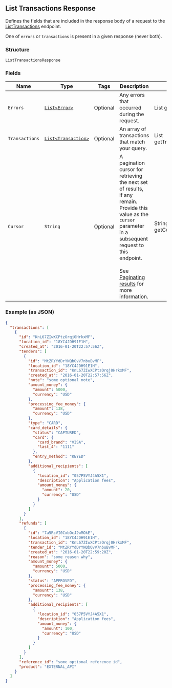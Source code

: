 ## List Transactions Response

Defines the fields that are included in the response body of
a request to the [ListTransactions](#endpoint-listtransactions) endpoint.

One of `errors` or `transactions` is present in a given response (never both).

### Structure

`ListTransactionsResponse`

### Fields

| Name | Type | Tags | Description | Getter |
|  --- | --- | --- | --- | --- |
| `Errors` | [`List<Error>`](/doc/models/error.md) | Optional | Any errors that occurred during the request. | List<Error> getErrors() |
| `Transactions` | [`List<Transaction>`](/doc/models/transaction.md) | Optional | An array of transactions that match your query. | List<Transaction> getTransactions() |
| `Cursor` | `String` | Optional | A pagination cursor for retrieving the next set of results,<br>if any remain. Provide this value as the `cursor` parameter in a subsequent<br>request to this endpoint.<br><br>See [Paginating results](#paginatingresults) for more information. | String getCursor() |

### Example (as JSON)

```json
{
  "transactions": [
    {
      "id": "KnL67ZIwXCPtzOrqj0HrkxMF",
      "location_id": "18YC4JDH91E1H",
      "created_at": "2016-01-20T22:57:56Z",
      "tenders": [
        {
          "id": "MtZRYYdDrYNQbOvV7nbuBvMF",
          "location_id": "18YC4JDH91E1H",
          "transaction_id": "KnL67ZIwXCPtzOrqj0HrkxMF",
          "created_at": "2016-01-20T22:57:56Z",
          "note": "some optional note",
          "amount_money": {
            "amount": 5000,
            "currency": "USD"
          },
          "processing_fee_money": {
            "amount": 138,
            "currency": "USD"
          },
          "type": "CARD",
          "card_details": {
            "status": "CAPTURED",
            "card": {
              "card_brand": "VISA",
              "last_4": "1111"
            },
            "entry_method": "KEYED"
          },
          "additional_recipients": [
            {
              "location_id": "057P5VYJ4A5X1",
              "description": "Application fees",
              "amount_money": {
                "amount": 20,
                "currency": "USD"
              }
            }
          ]
        }
      ],
      "refunds": [
        {
          "id": "7a5RcVI0CxbOcJ2wMOkE",
          "location_id": "18YC4JDH91E1H",
          "transaction_id": "KnL67ZIwXCPtzOrqj0HrkxMF",
          "tender_id": "MtZRYYdDrYNQbOvV7nbuBvMF",
          "created_at": "2016-01-20T22:59:20Z",
          "reason": "some reason why",
          "amount_money": {
            "amount": 5000,
            "currency": "USD"
          },
          "status": "APPROVED",
          "processing_fee_money": {
            "amount": 138,
            "currency": "USD"
          },
          "additional_recipients": [
            {
              "location_id": "057P5VYJ4A5X1",
              "description": "Application fees",
              "amount_money": {
                "amount": 100,
                "currency": "USD"
              }
            }
          ]
        }
      ],
      "reference_id": "some optional reference id",
      "product": "EXTERNAL_API"
    }
  ]
}
```

